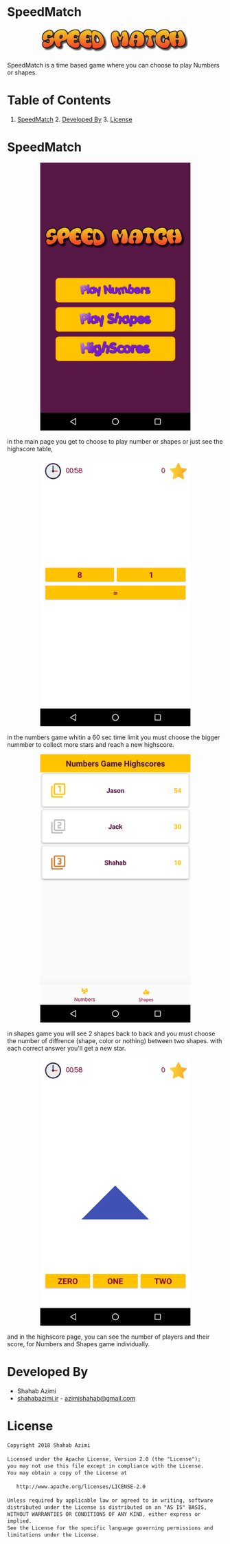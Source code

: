 # SpeedMatch
<p align="center">
  <img src="logotext.png" width="350" />
</p>
SpeedMatch is a time based game where you can choose to play Numbers or shapes.

# Table of Contents
  1. [SpeedMatch](https://github.com/ShahabGT/SpeedMatch#speedmatch)
		  2. [Developed By](https://github.com/ShahabGT/SpeedMatch#developed-by)
			   3. [License](https://github.com/ShahabGT/SpeedMatch#license)


# SpeedMatch
<p align="center">
  <img src="1.png" width="350" />
</p>
in the main page you get to choose to play number or shapes or just see the highscore table,
<p align="center">
  <img src="2.png" width="350" />
</p>
in the numbers game whitin a 60 sec time limit you must choose the bigger nummber to collect more stars and reach a new highscore.
<p align="center">
  <img src="3.png" width="350" />
</p>

in shapes game you will see 2 shapes back to back and you must choose the number of diffrence (shape, color or nothing) between two shapes.
with each correct answer you'll get a new star.

<p align="center">
  <img src="4.png" width="350" />
</p>
and in the highscore page, you can see the number of players and their score, for Numbers and Shapes game individually.


# Developed By

* Shahab Azimi
 * [shahabazimi.ir](http://shahabazimi.ir) - <azimishahab@gmail.com>

# License

    Copyright 2018 Shahab Azimi

    Licensed under the Apache License, Version 2.0 (the "License");
    you may not use this file except in compliance with the License.
    You may obtain a copy of the License at

       http://www.apache.org/licenses/LICENSE-2.0

    Unless required by applicable law or agreed to in writing, software
    distributed under the License is distributed on an "AS IS" BASIS,
    WITHOUT WARRANTIES OR CONDITIONS OF ANY KIND, either express or implied.
    See the License for the specific language governing permissions and
    limitations under the License.
